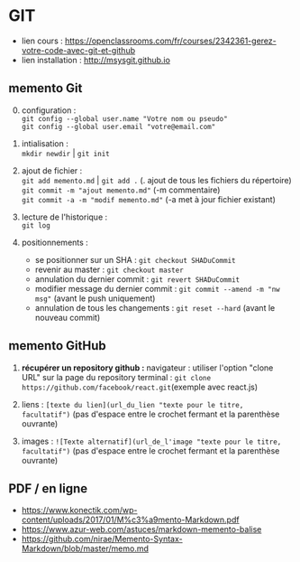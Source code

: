 # GIT

* lien cours : https://openclassrooms.com/fr/courses/2342361-gerez-votre-code-avec-git-et-github
* lien installation : http://msysgit.github.io

## memento Git
0. configuration :  
    `git config --global user.name "Votre nom ou pseudo"`  
    `git config --global user.email "votre@email.com"`

1. intialisation :  
    `mkdir newdir` | `git init`

2. ajout de fichier :  
    `git add memento.md` | `git add .` (. ajout de tous les fichiers du répertoire)  
    `git commit -m "ajout memento.md"` (-m commentaire)  
    `git commit -a -m "modif memento.md"` (-a met à jour fichier existant)

3. lecture de l'historique :  
    `git log `

4. positionnements :  
    * se positionner sur un SHA : `git checkout SHADuCommit`  
    * revenir au master : `git checkout master`  
    * annulation du dernier commit : `git revert SHADuCommit`  
    * modifier message du dernier commit : `git commit --amend -m "nw msg"` (avant le push uniquement)  
    * annulation de tous les changements : `git reset --hard‌` (avant le nouveau commit)

## memento GitHub

1. **récupérer un repository github :**
    navigateur : utiliser l'option "clone URL" sur la page du repository
    terminal : `git clone https://github.com/facebook/react.git`(exemple avec react.js)

6. liens : `[texte du lien](url_du_lien "texte pour le titre, facultatif")`
    (pas d'espace entre le crochet fermant et la parenthèse ouvrante)

7. images : `![Texte alternatif](url_de_l'image "texte pour le titre, facultatif")`
    (pas d'espace entre le crochet fermant et la parenthèse ouvrante)

## PDF / en ligne
+ https://www.konectik.com/wp-content/uploads/2017/01/M%c3%a9mento-Markdown.pdf
+ https://www.azur-web.com/astuces/markdown-memento-balise
+ https://github.com/nirae/Memento-Syntax-Markdown/blob/master/memo.md
